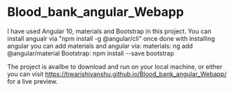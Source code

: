 # Blood_bank_angular_Webapp
I have used Angular 10, materials and Bootstrap in this project.
You can install angualr via "npm install -g @angular/cli"
once done with installing angular you can add materials and angular via:
      materials: ng add @angular/material
      Bootstrap: npm install --save bootstrap
      
The project is availbe to download and run on your local machine, or either you can visit https://tiwarishivanshu.github.io/Blood_bank_angular_Webapp/ for a live preview.
